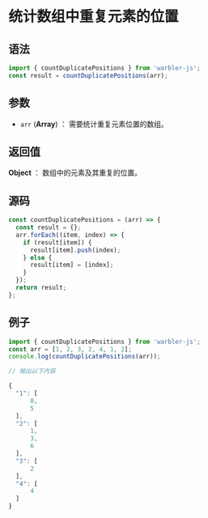 # 统计数组中重复元素的位置

## 语法

```js
import { countDuplicatePositions } from 'warbler-js';
const result = countDuplicatePositions(arr);
```

## 参数

- `arr` (**Array**) ： 需要统计重复元素位置的数组。

## 返回值

**Object** ： 数组中的元素及其重复的位置。

## 源码

```js
const countDuplicatePositions = (arr) => {
  const result = {};
  arr.forEach((item, index) => {
    if (result[item]) {
      result[item].push(index);
    } else {
      result[item] = [index];
    }
  });
  return result;
};
```

## 例子

```js
import { countDuplicatePositions } from 'warbler-js';
const arr = [1, 2, 3, 2, 4, 1, 2];
console.log(countDuplicatePositions(arr));

// 输出以下内容

{
  "1": [
      0,
      5
  ],
  "2": [
      1,
      3,
      6
  ],
  "3": [
      2
  ],
  "4": [
      4
  ]
}

```
